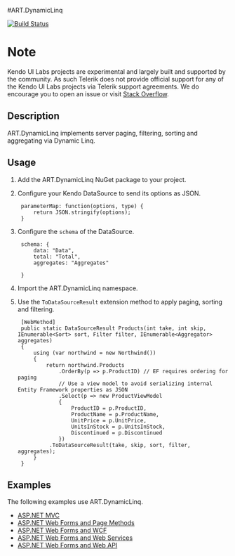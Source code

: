#ART.DynamicLinq

[![Build Status](https://travis-ci.org/kendo-labs/dlinq-helpers.svg?branch=master)](https://travis-ci.org/kendo-labs/dlinq-helpers)

# Note
Kendo UI Labs projects are experimental and largely built and supported by the community.  As such Telerik does not provide official support for any of the Kendo UI Labs projects via Telerik support agreements.  We do encourage you to open an issue or visit [Stack Overflow](http://www.stackoverflow.com).

## Description
ART.DynamicLinq implements server paging, filtering, sorting and aggregating via Dynamic Linq.


## Usage
1. Add the ART.DynamicLinq NuGet package to your project.
1. Configure your Kendo DataSource to send its options as JSON.

        parameterMap: function(options, type) {
            return JSON.stringify(options);
        }
1. Configure the `schema` of the DataSource.

        schema: {
            data: "Data",
            total: "Total",
            aggregates: "Aggregates"

        }
1. Import the ART.DynamicLinq namespace.
1. Use the `ToDataSourceResult` extension method to apply paging, sorting and filtering.

        [WebMethod]
        public static DataSourceResult Products(int take, int skip, IEnumerable<Sort> sort, Filter filter, IEnumerable<Aggregator> aggregates)
        {
            using (var northwind = new Northwind())
            {
                return northwind.Products
                    .OrderBy(p => p.ProductID) // EF requires ordering for paging
                    // Use a view model to avoid serializing internal Entity Framework properties as JSON
                    .Select(p => new ProductViewModel
                    {
                        ProductID = p.ProductID,
                        ProductName = p.ProductName,
                        UnitPrice = p.UnitPrice,
                        UnitsInStock = p.UnitsInStock,
                        Discontinued = p.Discontinued
                    })
                 .ToDataSourceResult(take, skip, sort, filter, aggregates);
            }
        }

## Examples

The following examples use ART.DynamicLinq.

- [ASP.NET MVC](https://github.com/telerik/kendo-examples-asp-net-mvc/tree/master/grid-crud)
- [ASP.NET Web Forms and Page Methods](https://github.com/telerik/kendo-examples-asp-net/tree/master/grid-page-methods-crud)
- [ASP.NET Web Forms and WCF](https://github.com/telerik/kendo-examples-asp-net/tree/master/grid-wcf-crud)
- [ASP.NET Web Forms and Web Services](https://github.com/telerik/kendo-examples-asp-net/tree/master/grid-web-service-crud)
- [ASP.NET Web Forms and Web API](https://github.com/telerik/kendo-examples-asp-net/tree/master/grid-webapi-crud)
